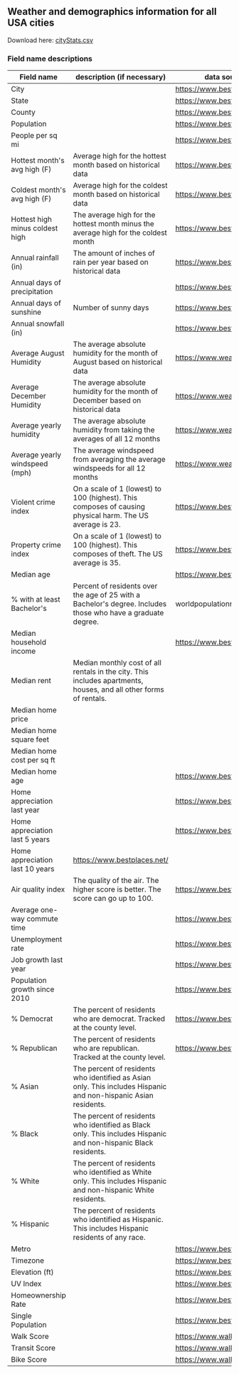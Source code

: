 ## Weather and demographics information for all USA cities
Download here: <a href="cityStats.csv" download>cityStats.csv</a>

### Field name descriptions

| Field name | description (if necessary) | data source |
| ----------- | ----------- | ----------- |
| City      |        | https://www.bestplaces.net/|
| State   |    | https://www.bestplaces.net/ |
| County   |  | https://www.bestplaces.net/|
| Population |  | https://www.bestplaces.net/ |
| People per sq mi |  | https://www.bestplaces.net/ |
| Hottest month's avg high (F) | Average high for the hottest month based on historical data | https://www.bestplaces.net/ |
| Coldest month's avg high (F) | Average high for the coldest month based on historical data | https://www.bestplaces.net/ |
| Hottest high minus coldest high | The average high for the hottest month minus the average high for the coldest month | https://www.bestplaces.net/ |
| Annual rainfall (in) | The amount of inches of rain per year based on historical data | https://www.bestplaces.net/ |
| Annual days of precipitation | | https://www.bestplaces.net/ |
| Annual days of sunshine | Number of sunny days | https://www.bestplaces.net/ |
| Annual snowfall (in) | | https://www.bestplaces.net/ |
| Average August Humidity | The average absolute humidity for the month of August based on historical data | https://www.weatherwx.com/ |
| Average December Humidity | The average absolute humidity for the month of December based on historical data | https://www.weatherwx.com/ |
| Average yearly humidity | The average absolute humidity from taking the averages of all 12 months | https://www.weatherwx.com/ |
| Average yearly windspeed (mph) | The average windspeed from averaging the average windspeeds for all 12 months | https://www.weatherwx.com/ |
| Violent crime index | On a scale of 1 (lowest) to 100 (highest). This composes of causing physical harm. The US average is 23. | https://www.bestplaces.net/ |
| Property crime index | On a scale of 1 (lowest) to 100 (highest). This composes of theft. The US average is 35.| https://www.bestplaces.net/ |
| Median age | | https://www.bestplaces.net/ |
| % with at least Bachelor's | Percent of residents over the age of 25 with a Bachelor's degree. Includes those who have a graduate degree. | worldpopulationreview.com |
| Median household income | | https://www.bestplaces.net/ |
| Median rent | Median monthly cost of all rentals in the city. This includes apartments, houses, and all other forms of rentals. | |
| Median home price | | |
| Median home square feet | | |
| Median home cost per sq ft | | |
| Median home age | | https://www.bestplaces.net/ |
| Home appreciation last year | | https://www.bestplaces.net/ |
| Home appreciation last 5 years | | https://www.bestplaces.net/ |
| Home appreciation last 10 years | https://www.bestplaces.net/ |
| Air quality index | The quality of the air. The higher score is better. The score can go up to 100. | https://www.bestplaces.net/ |
| Average one-way commute time | | https://www.bestplaces.net/ |
| Unemployment rate | | https://www.bestplaces.net/ |
| Job growth last year | | https://www.bestplaces.net/ |
| Population growth since 2010 | | https://www.bestplaces.net/ |
| % Democrat | The percent of residents who are democrat. Tracked at the county level. | https://www.bestplaces.net/ |
| % Republican | The percent of residents who are republican. Tracked at the county level. | https://www.bestplaces.net/ |
| % Asian | The percent of residents who identified as Asian only. This includes Hispanic and non-hispanic Asian residents. | |
| % Black | The percent of residents who identified as Black only. This includes Hispanic and non-hispanic Black residents. | |
| % White | The percent of residents who identified as White only. This includes Hispanic and non-hispanic White residents. | |
| % Hispanic | The percent of residents who identified as Hispanic. This includes Hispanic residents of any race. | |
| Metro | | https://www.bestplaces.net/ |
| Timezone | | https://www.bestplaces.net/ |
| Elevation (ft) | | https://www.bestplaces.net/ |
| UV Index | | https://www.bestplaces.net/ |
| Homeownership Rate | |https://www.bestplaces.net/ |
| Single Population | | https://www.bestplaces.net/ |
| Walk Score | | https://www.walkscore.com/ |
| Transit Score | | https://www.walkscore.com/ |
| Bike Score | | https://www.walkscore.com/ |
